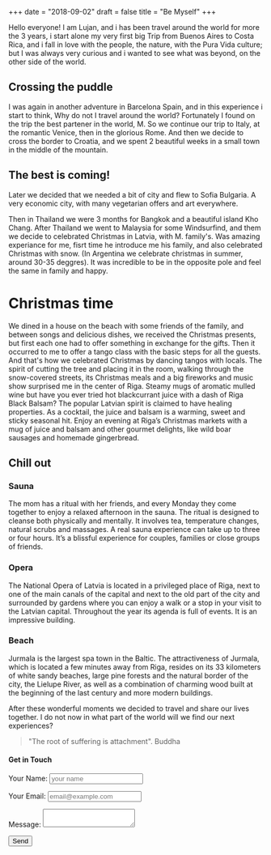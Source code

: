 +++
date = "2018-09-02"
draft = false
title = "Be Myself"
+++



Hello everyone! I am Lujan, and i has been travel around the world for more the 3 years, i start alone my very first big Trip from Buenos Aires to Costa Rica, and i fall in love with the people, the nature, with the Pura Vida culture; but I was always very curious and i wanted to see what was beyond, on the other side of the world.

## Crossing the puddle

I was again in another adventure in Barcelona Spain, and in this experience i start to think, Why do not I travel around the world?
Fortunately I found on the trip the best partener in the world, M. So we continue our trip to  Italy, at the romantic Venice, then in the glorious Rome.
And then we decide to cross the border to Croatia, and we spent 2 beautiful weeks in a small town in the middle of the mountain.

## The best is coming!

Later we decided that we needed a bit of city and flew to Sofia Bulgaria. A very economic city, with many vegetarian offers and art everywhere.

Then in Thailand  we were 3 months  for Bangkok and a beautiful island Kho Chang. After Thailand we went to Malaysia for some Windsurfind, and them we decide to celebrated Christmas in Latvia, with M. family's. 
Was amazing experiance for me, fisrt time he introduce me his family, and also celebrated Christmas with snow. (In Argentina we celebrate christmas in summer, around 30-35 deggres).
It was incredible to be in the opposite pole and feel the same in family and happy.

# Christmas time

We dined in a house on the beach with some friends of the family, and between songs and delicious dishes, we received the Christmas presents, but first each one had to offer something in exchange for the gifts. Then it occurred to me to offer a tango class with the basic steps for all the guests. And that's how we celebrated Christmas by dancing tangos with locals.
The spirit of cutting the tree and placing it in the room, walking through the snow-covered streets, its Christmas meals and a big fireworks and music show surprised me in the center of Riga. Steamy mugs of aromatic mulled wine but have you ever tried hot blackcurrant juice with a dash of Riga Black Balsam? The popular Latvian spirit is claimed to have healing properties. As a cocktail, the juice and balsam is a warming, sweet and sticky seasonal hit.
Enjoy an evening at Riga’s Christmas markets with a mug of juice and balsam and other gourmet delights, like wild boar sausages and homemade gingerbread.

## Chill out

### Sauna

The mom has a ritual with her friends, and every Monday they come together to enjoy a relaxed afternoon in the sauna.
 The ritual is designed to cleanse both physically and mentally. It involves tea, temperature changes, natural scrubs and massages.
A real sauna experience can take up to three or four hours. It’s a blissful experience for couples, families or close groups of friends.

### Opera

The National Opera of Latvia is located in a privileged place of Riga, next to one of the main canals of the capital and next to the old part of the city and surrounded by gardens where you can enjoy a walk or a stop in your visit to the Latvian capital. Throughout the year its agenda is full of events. It is an impressive building.

### Beach

Jurmala is the largest spa town in the Baltic. The attractiveness of Jurmala, which is located a few minutes away from Riga, resides on its 33 kilometers of white sandy beaches, large pine forests and the natural border of the city, the Lielupe River, as well as a combination of charming wood built at the beginning of the last century and more modern buildings.

After these wonderful moments we decided to travel and share our lives together. I do not now in what part of the world will we find our next experiences?


> "The root of suffering is attachment". Buddha

#### Get in Touch

<form name="contact" method="POST" data-netlify="true">
  <p>
    <label>Your Name: <input type="text" name="name" placeholder="your name" /></label>   
  </p>
  <p>
    <label>Your Email: <input type="email" name="email"  placeholder="email@example.com"   /></label>
  </p>
  <p>
    <label>Message: <textarea name="message"></textarea></label>
  </p>
  <p>
    <button type="submit">Send</button>
  </p>
</form>